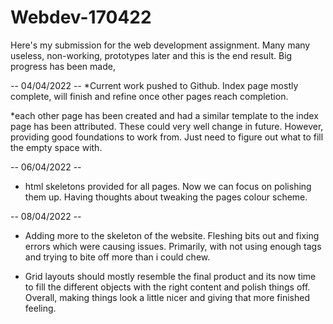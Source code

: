 # Webdev-170422
Here's my submission for the web development assignment. Many many useless, non-working, prototypes later and this is the end result. Big progress has been made,

 -- 04/04/2022 --
 *Current work pushed to Github. Index page mostly complete, will finish and refine once other pages reach completion. 

*each other page has been created and had a similar template to the index page has been attributed. These could very well change in future. However, providing good foundations to work from. 
 Just need to figure out what to fill the empty space with.
 
-- 06/04/2022 --

* html skeletons provided for all pages. Now we can focus on polishing them up. Having thoughts about tweaking the pages colour scheme. 

-- 08/04/2022 -- 

* Adding more to the skeleton of the website. Fleshing bits out and fixing errors which were causing issues. Primarily, with not using enough tags and trying to bite off more than i could chew. 

* Grid layouts should mostly resemble the final product and its now time to fill the different objects with the right content and polish things off. Overall, making things look a little nicer and giving that more finished feeling. 